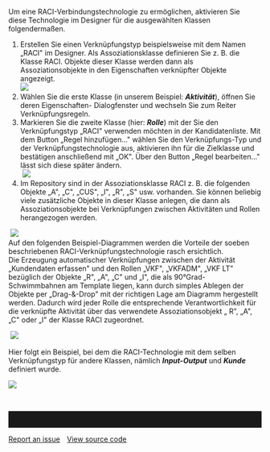 
Um eine RACI-Verbindungstechnologie zu ermöglichen, aktivieren Sie
diese Technologie im Designer für die ausgewählten Klassen
folgendermaßen.

1.  Erstellen Sie einen Verknüpfungstyp beispielsweise mit dem Namen
    „RACI" im Designer. Als Assoziationsklasse definieren Sie z. B. die
    Klasse RACI. Objekte dieser Klasse werden dann als
    Assoziationsobjekte in den Eigenschaften verknüpfter Objekte
    angezeigt.   
    ![](//images.ctfassets.net/utx1h0gfm1om/6jf9xdQcTe6AGGoeIeKse6/2d25a5af030bf22cb9c9c5b73aa84d1c/1017363.png)
2.  Wählen Sie die erste Klasse (in unserem Beispiel: ***Aktivität***),
    öffnen Sie deren Eigenschaften- Dialogfenster und wechseln Sie zum
    Reiter Verknüpfungsregeln.
3.  Markieren Sie die zweite Klasse (hier: ***Rolle***) mit der Sie den
    Verknüpfungstyp „RACI" verwenden möchten in der Kandidatenliste. Mit
    dem Button „Regel hinzufügen…" wählen Sie den Verknüpfungs-Typ und
    der Verknüpfungstechnologie aus, aktivieren ihn für die Zielklasse
    und bestätigen anschließend mit „OK". Über den Button „Regel
    bearbeiten…" lässt sich diese später ändern.  
     ![](//images.ctfassets.net/utx1h0gfm1om/3xolqLwYaISkUY8CoG8sOc/3777aa3246aaded61935b2857ac029cc/1017364.png)
4.  Im Repository sind in der Assoziationsklasse RACI z. B. die
    folgenden Objekte „A", „C", „CUS", „I", „R", „S" usw. vorhanden. Sie
    können beliebig viele zusätzliche Objekte in dieser Klasse anlegen,
    die dann als Assoziationsobjekte bei Verknüpfungen zwischen
    Aktivitäten und Rollen herangezogen werden. 

 ![](//images.ctfassets.net/utx1h0gfm1om/1ppj90GJc8CoyKSSEqwYwA/feb71d000280d1283edc87b01edd4d19/1017361.png)  
Auf den folgenden Beispiel-Diagrammen werden die Vorteile der soeben
beschriebenen RACI-Verknüpfungstechnologie rasch ersichtlich.   
Die Erzeugung automatischer Verknüpfungen zwischen der Aktivität
„Kundendaten erfassen" und den Rollen „VKF", „VKFADM", „VKF LT"
bezüglich der Objekte „R", „A", „C" und „I", die als
90°Grad-Schwimmbahnen am Template liegen, kann durch simples Ablegen der
Objekte per „Drag-&-Drop" mit der richtigen Lage am Diagramm hergestellt
werden. Dadurch wird jeder Rolle die entsprechende Verantwortlichkeit
für die verknüpfte Aktivität über das verwendete Assoziationsobjekt „
R", „A", „C" oder „I" der Klasse RACI zugeordnet.   
  
 ![](//images.ctfassets.net/utx1h0gfm1om/jomSEsukdqu4YIiYyYSmy/db4ceb7778595d280539d7686505ced6/1017362.png)

Hier folgt ein Beispiel, bei dem die RACI-Technologie mit dem selben
Verknüpfungstyp für andere Klassen, nämlich ***Input-Output*** und
***Kunde*** definiert wurde. 

![](//images.ctfassets.net/utx1h0gfm1om/FOYoJXwjO8EmA6Qc0SS6M/fbcf7521e1d679b926fef55823698b06/1017366.png)

 


<hr style="padding-top:2rem" />
<a href="https://github.com/process4/docs/issues" target="_blank" class="bgw btn btn-primary btn-lg shadow-sm">Report an issue</a>
<a href="https://github.com/process4/docs" target="_blank" class="bgw btn btn-primary btn-lg shadow-sm" style="margin-left:10px;">View source code</a>